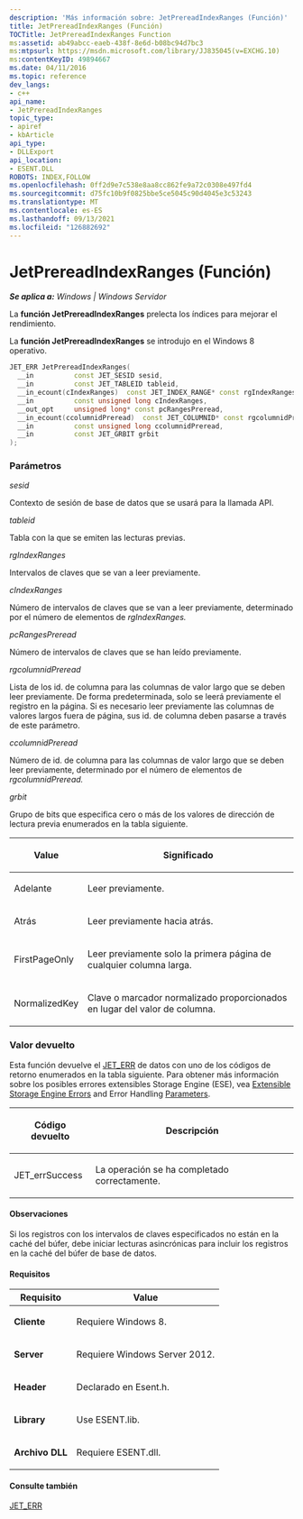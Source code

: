 ```yaml
---
description: 'Más información sobre: JetPrereadIndexRanges (Función)'
title: JetPrereadIndexRanges (Función)
TOCTitle: JetPrereadIndexRanges Function
ms:assetid: ab49abcc-eaeb-438f-8e6d-b08bc94d7bc3
ms:mtpsurl: https://msdn.microsoft.com/library/JJ835045(v=EXCHG.10)
ms:contentKeyID: 49894667
ms.date: 04/11/2016
ms.topic: reference
dev_langs:
- c++
api_name:
- JetPrereadIndexRanges
topic_type:
- apiref
- kbArticle
api_type:
- DLLExport
api_location:
- ESENT.DLL
ROBOTS: INDEX,FOLLOW
ms.openlocfilehash: 0ff2d9e7c538e8aa8cc862fe9a72c0308e497fd4
ms.sourcegitcommit: d75fc10b9f0825bbe5ce5045c90d4045e3c53243
ms.translationtype: MT
ms.contentlocale: es-ES
ms.lasthandoff: 09/13/2021
ms.locfileid: "126882692"
---
```

# <a name="jetprereadindexranges-function"></a>JetPrereadIndexRanges (Función)


_**Se aplica a:** Windows | Windows Servidor_

La **función JetPrereadIndexRanges** prelecta los índices para mejorar el rendimiento.

La **función JetPrereadIndexRanges** se introdujo en el Windows 8 operativo.

``` c++
JET_ERR JetPrereadIndexRanges(
  __in          const JET_SESID sesid,
  __in          const JET_TABLEID tableid,
  __in_ecount(cIndexRanges)  const JET_INDEX_RANGE* const rgIndexRanges,
  __in          const unsigned long cIndexRanges,
  __out_opt     unsigned long* const pcRangesPreread,
  __in_ecount(ccolumnidPreread)  const JET_COLUMNID* const rgcolumnidPreread,
  __in          const unsigned long ccolumnidPreread,
  __in          const JET_GRBIT grbit
);
```

### <a name="parameters"></a>Parámetros

*sesid*

Contexto de sesión de base de datos que se usará para la llamada API.

*tableid*

Tabla con la que se emiten las lecturas previas.

*rgIndexRanges*

Intervalos de claves que se van a leer previamente.

*cIndexRanges*

Número de intervalos de claves que se van a leer previamente, determinado por el número de elementos de *rgIndexRanges.*

*pcRangesPreread*

Número de intervalos de claves que se han leído previamente.

*rgcolumnidPreread*

Lista de los id. de columna para las columnas de valor largo que se deben leer previamente. De forma predeterminada, solo se leerá previamente el registro en la página. Si es necesario leer previamente las columnas de valores largos fuera de página, sus id. de columna deben pasarse a través de este parámetro.

*ccolumnidPreread*

Número de id. de columna para las columnas de valor largo que se deben leer previamente, determinado por el número de elementos de *rgcolumnidPreread.*

*grbit*

Grupo de bits que especifica cero o más de los valores de dirección de lectura previa enumerados en la tabla siguiente.


| <p>Value</p> | <p>Significado</p> | 
|--------------|----------------|
| <p>Adelante</p> | <p>Leer previamente.</p> | 
| <p>Atrás</p> | <p>Leer previamente hacia atrás.</p> | 
| <p>FirstPageOnly</p> | <p>Leer previamente solo la primera página de cualquier columna larga.</p> | 
| <p>NormalizedKey</p> | <p>Clave o marcador normalizado proporcionados en lugar del valor de columna.</p> | 



### <a name="return-value"></a>Valor devuelto

Esta función devuelve el [JET_ERR](./jet-err.md) de datos con uno de los códigos de retorno enumerados en la tabla siguiente. Para obtener más información sobre los posibles errores extensibles Storage Engine (ESE), vea [Extensible Storage Engine Errors](./extensible-storage-engine-errors.md) and Error Handling [Parameters](./error-handling-parameters.md).


| <p>Código devuelto</p> | <p>Descripción</p> | 
|--------------------|--------------------|
| <p>JET_errSuccess</p> | <p>La operación se ha completado correctamente.</p> | 



#### <a name="remarks"></a>Observaciones

Si los registros con los intervalos de claves especificados no están en la caché del búfer, debe iniciar lecturas asincrónicas para incluir los registros en la caché del búfer de base de datos.

#### <a name="requirements"></a>Requisitos


| Requisito | Value |
|------------|----------|
| <p><strong>Cliente</strong></p> | <p>Requiere Windows 8.</p> | 
| <p><strong>Server</strong></p> | <p>Requiere Windows Server 2012.</p> | 
| <p><strong>Header</strong></p> | <p>Declarado en Esent.h.</p> | 
| <p><strong>Library</strong></p> | <p>Use ESENT.lib.</p> | 
| <p><strong>Archivo DLL</strong></p> | <p>Requiere ESENT.dll.</p> | 



#### <a name="see-also"></a>Consulte también

[JET_ERR](./jet-err.md)
